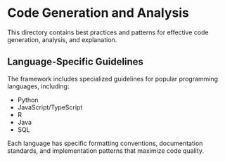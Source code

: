 # Code Generation and Analysis

This directory contains best practices and patterns for effective code generation, analysis, and explanation.

## Language-Specific Guidelines

The framework includes specialized guidelines for popular programming languages, including:

- Python
- JavaScript/TypeScript
- R
- Java
- SQL

Each language has specific formatting conventions, documentation standards, and implementation patterns that maximize code quality.